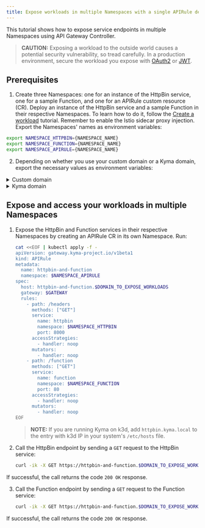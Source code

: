 ```yaml
---
title: Expose workloads in multiple Namespaces with a single APIRule definition
---
```


This tutorial shows how to expose service endpoints in multiple Namespaces using API Gateway Controller.
   > **CAUTION:** Exposing a workload to the outside world causes a potential security vulnerability, so tread carefully. In a production environment, secure the workload you expose with [OAuth2](../apix-05-expose-and-secure-a-workload/apix-05-01-expose-and-secure-workload-oauth2.md) or [JWT](../apix-05-expose-and-secure-a-workload/apix-05-03-expose-and-secure-workload-jwt.md).


##  Prerequisites

1. Create three Namespaces: one for an instance of the HttpBin service, one for a sample Function, and one for an APIRule custom resource (CR). Deploy an instance of the HttpBin service and a sample Function in their respective Namespaces. To learn how to do it, follow the [Create a workload](../apix-01-create-workload.md) tutorial. Remember to enable the Istio sidecar proxy injection. Export the Namespaces' names as environment variables:

  ```bash
  export NAMESPACE_HTTPBIN={NAMESPACE_NAME}
  export NAMESPACE_FUNCTION={NAMESPACE_NAME}
  export NAMESPACE_APIRULE={NAMESPACE_NAME}
  ```

2. Depending on whether you use your custom domain or a Kyma domain, export the necessary values as environment variables:
  
<div tabs name="export-values">

  <details>
  <summary>
  Custom domain
  </summary>
    
  ```bash
  export DOMAIN_TO_EXPOSE_WORKLOADS={DOMAIN_NAME}
  export GATEWAY=$NAMESPACE_APIRULE/httpbin-gateway
  ```
  </details>

  <details>
  <summary>
  Kyma domain
  </summary>

  ```bash
  export DOMAIN_TO_EXPOSE_WORKLOADS={KYMA_DOMAIN_NAME}
  export GATEWAY=kyma-system/kyma-gateway
  ```
  </details>
</div> 

## Expose and access your workloads in multiple Namespaces

1. Expose the HttpBin and Function services in their respective Namespaces by creating an APIRule CR in its own Namespace. Run:

   ```bash
   cat <<EOF | kubectl apply -f -
   apiVersion: gateway.kyma-project.io/v1beta1
   kind: APIRule
   metadata:
     name: httpbin-and-function
     namespace: $NAMESPACE_APIRULE
   spec:
     host: httpbin-and-function.$DOMAIN_TO_EXPOSE_WORKLOADS
     gateway: $GATEWAY
     rules:
       - path: /headers
         methods: ["GET"]
         service:
           name: httpbin
           namespace: $NAMESPACE_HTTPBIN
           port: 8000
         accessStrategies:
           - handler: noop
         mutators:
           - handler: noop
       - path: /function
         methods: ["GET"]
         service:
           name: function
           namespace: $NAMESPACE_FUNCTION
           port: 80
         accessStrategies:
           - handler: noop
         mutators:
           - handler: noop
   EOF
   ```

   >**NOTE:** If you are running Kyma on k3d, add `httpbin.kyma.local` to the entry with k3d IP in your system's `/etc/hosts` file.

2. Call the HttpBin endpoint by sending a `GET` request to the HttpBin service:

   ```bash
   curl -ik -X GET https://httpbin-and-function.$DOMAIN_TO_EXPOSE_WORKLOADS/headers
   ```

  If successful, the call returns the code `200 OK` response.

3. Call the Function endpoint by sending a `GET` request to the Function service:

   ```bash
   curl -ik -X GET https://httpbin-and-function.$DOMAIN_TO_EXPOSE_WORKLOADS/function
   ```
  If successful, the call returns the code `200 OK` response.